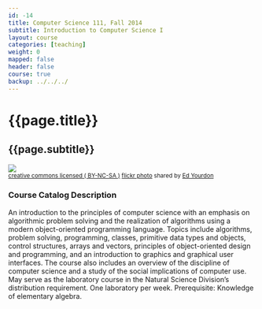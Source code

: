 ```yaml
---
id: -14
title: Computer Science 111, Fall 2014 
subtitle: Introduction to Computer Science I
layout: course
categories: [teaching]
weight: 0
mapped: false
header: false
course: true
backup: ../../../
---
```


# {{page.title}}

## {{page.subtitle}}

<a title="Thinkin' about the code" href="http://flickr.com/photos/yourdon/2681686220"><img class="img-responsive-tight" src="http://farm4.static.flickr.com/3161/2681686220_1f39f404f4_b.jpg" /></a><br /><small><a href="http://creativecommons.org/licenses/by-nc-sa/2.0/">creative commons licensed ( BY-NC-SA )</a> <a title="Thinkin' about the code" href="http://flickr.com/photos/yourdon/2681686220">flickr photo</a> shared by <a href="http://flickr.com/people/yourdon">Ed Yourdon</a></small>

### Course Catalog Description

An introduction to the principles of computer science with an emphasis on algorithmic problem solving and the
realization of algorithms using a modern object-oriented programming language. Topics include algorithms, problem
solving, programming, classes, primitive data types and objects, control structures, arrays and vectors, principles of
object-oriented design and programming, and an introduction to graphics and graphical user interfaces. The course also
includes an overview of the discipline of computer science and a study of the social implications of computer use. May
serve as the laboratory course in the Natural Science Division’s distribution requirement. One laboratory per week.
Prerequisite: Knowledge of elementary algebra.






